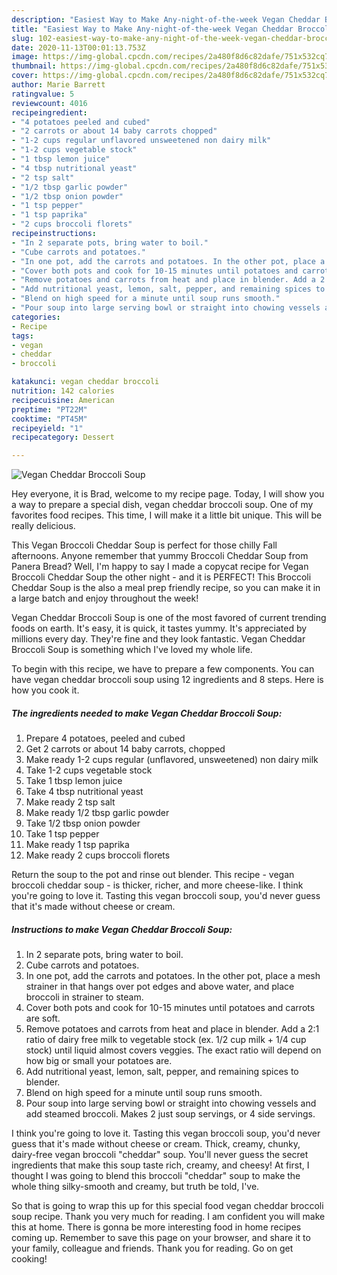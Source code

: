 ```yaml
---
description: "Easiest Way to Make Any-night-of-the-week Vegan Cheddar Broccoli Soup"
title: "Easiest Way to Make Any-night-of-the-week Vegan Cheddar Broccoli Soup"
slug: 102-easiest-way-to-make-any-night-of-the-week-vegan-cheddar-broccoli-soup
date: 2020-11-13T00:01:13.753Z
image: https://img-global.cpcdn.com/recipes/2a480f8d6c82dafe/751x532cq70/vegan-cheddar-broccoli-soup-recipe-main-photo.jpg
thumbnail: https://img-global.cpcdn.com/recipes/2a480f8d6c82dafe/751x532cq70/vegan-cheddar-broccoli-soup-recipe-main-photo.jpg
cover: https://img-global.cpcdn.com/recipes/2a480f8d6c82dafe/751x532cq70/vegan-cheddar-broccoli-soup-recipe-main-photo.jpg
author: Marie Barrett
ratingvalue: 5
reviewcount: 4016
recipeingredient:
- "4 potatoes peeled and cubed"
- "2 carrots or about 14 baby carrots chopped"
- "1-2 cups regular unflavored unsweetened non dairy milk"
- "1-2 cups vegetable stock"
- "1 tbsp lemon juice"
- "4 tbsp nutritional yeast"
- "2 tsp salt"
- "1/2 tbsp garlic powder"
- "1/2 tbsp onion powder"
- "1 tsp pepper"
- "1 tsp paprika"
- "2 cups broccoli florets"
recipeinstructions:
- "In 2 separate pots, bring water to boil."
- "Cube carrots and potatoes."
- "In one pot, add the carrots and potatoes. In the other pot, place a mesh strainer in that hangs over pot edges and above water, and place broccoli in strainer to steam."
- "Cover both pots and cook for 10-15 minutes until potatoes and carrots are soft."
- "Remove potatoes and carrots from heat and place in blender. Add a 2:1 ratio of dairy free milk to vegetable stock (ex. 1/2 cup milk + 1/4 cup stock) until liquid almost covers veggies. The exact ratio will depend on how big or small your potatoes are."
- "Add nutritional yeast, lemon, salt, pepper, and remaining spices to blender."
- "Blend on high speed for a minute until soup runs smooth."
- "Pour soup into large serving bowl or straight into chowing vessels and add steamed broccoli. Makes 2 just soup servings, or 4 side servings."
categories:
- Recipe
tags:
- vegan
- cheddar
- broccoli

katakunci: vegan cheddar broccoli 
nutrition: 142 calories
recipecuisine: American
preptime: "PT22M"
cooktime: "PT45M"
recipeyield: "1"
recipecategory: Dessert

---
```



![Vegan Cheddar Broccoli Soup](https://img-global.cpcdn.com/recipes/2a480f8d6c82dafe/751x532cq70/vegan-cheddar-broccoli-soup-recipe-main-photo.jpg)

Hey everyone, it is Brad, welcome to my recipe page. Today, I will show you a way to prepare a special dish, vegan cheddar broccoli soup. One of my favorites food recipes. This time, I will make it a little bit unique. This will be really delicious.

This Vegan Broccoli Cheddar Soup is perfect for those chilly Fall afternoons. Anyone remember that yummy Broccoli Cheddar Soup from Panera Bread? Well, I&#39;m happy to say I made a copycat recipe for Vegan Broccoli Cheddar Soup the other night - and it is PERFECT! This Broccoli Cheddar Soup is the also a meal prep friendly recipe, so you can make it in a large batch and enjoy throughout the week!

Vegan Cheddar Broccoli Soup is one of the most favored of current trending foods on earth. It's easy, it is quick, it tastes yummy. It's appreciated by millions every day. They're fine and they look fantastic. Vegan Cheddar Broccoli Soup is something which I've loved my whole life.


To begin with this recipe, we have to prepare a few components. You can have vegan cheddar broccoli soup using 12 ingredients and 8 steps. Here is how you cook it.

<!--inarticleads1-->

##### The ingredients needed to make Vegan Cheddar Broccoli Soup:

1. Prepare 4 potatoes, peeled and cubed
1. Get 2 carrots or about 14 baby carrots, chopped
1. Make ready 1-2 cups regular (unflavored, unsweetened) non dairy milk
1. Take 1-2 cups vegetable stock
1. Take 1 tbsp lemon juice
1. Take 4 tbsp nutritional yeast
1. Make ready 2 tsp salt
1. Make ready 1/2 tbsp garlic powder
1. Take 1/2 tbsp onion powder
1. Take 1 tsp pepper
1. Make ready 1 tsp paprika
1. Make ready 2 cups broccoli florets


Return the soup to the pot and rinse out blender. This recipe - vegan broccoli cheddar soup - is thicker, richer, and more cheese-like. I think you&#39;re going to love it. Tasting this vegan broccoli soup, you&#39;d never guess that it&#39;s made without cheese or cream. 

<!--inarticleads2-->

##### Instructions to make Vegan Cheddar Broccoli Soup:

1. In 2 separate pots, bring water to boil.
1. Cube carrots and potatoes.
1. In one pot, add the carrots and potatoes. In the other pot, place a mesh strainer in that hangs over pot edges and above water, and place broccoli in strainer to steam.
1. Cover both pots and cook for 10-15 minutes until potatoes and carrots are soft.
1. Remove potatoes and carrots from heat and place in blender. Add a 2:1 ratio of dairy free milk to vegetable stock (ex. 1/2 cup milk + 1/4 cup stock) until liquid almost covers veggies. The exact ratio will depend on how big or small your potatoes are.
1. Add nutritional yeast, lemon, salt, pepper, and remaining spices to blender.
1. Blend on high speed for a minute until soup runs smooth.
1. Pour soup into large serving bowl or straight into chowing vessels and add steamed broccoli. Makes 2 just soup servings, or 4 side servings.


I think you&#39;re going to love it. Tasting this vegan broccoli soup, you&#39;d never guess that it&#39;s made without cheese or cream. Thick, creamy, chunky, dairy-free vegan broccoli &#34;cheddar&#34; soup. You&#39;ll never guess the secret ingredients that make this soup taste rich, creamy, and cheesy! At first, I thought I was going to blend this broccoli &#34;cheddar&#34; soup to make the whole thing silky-smooth and creamy, but truth be told, I&#39;ve. 

So that is going to wrap this up for this special food vegan cheddar broccoli soup recipe. Thank you very much for reading. I am confident you will make this at home. There is gonna be more interesting food in home recipes coming up. Remember to save this page on your browser, and share it to your family, colleague and friends. Thank you for reading. Go on get cooking!
